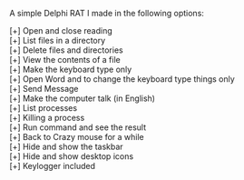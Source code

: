 A simple Delphi RAT I made in the following options:<br>

[+] Open and close reading<br>
[+] List files in a directory<br>
[+] Delete files and directories<br>
[+] View the contents of a file<br>
[+] Make the keyboard type only<br>
[+] Open Word and to change the keyboard type things only<br>
[+] Send Message<br>
[+] Make the computer talk (in English)<br>
[+] List processes<br>
[+] Killing a process<br>
[+] Run command and see the result<br>
[+] Back to Crazy mouse for a while<br>
[+] Hide and show the taskbar<br>
[+] Hide and show desktop icons<br>
[+] Keylogger included<br>